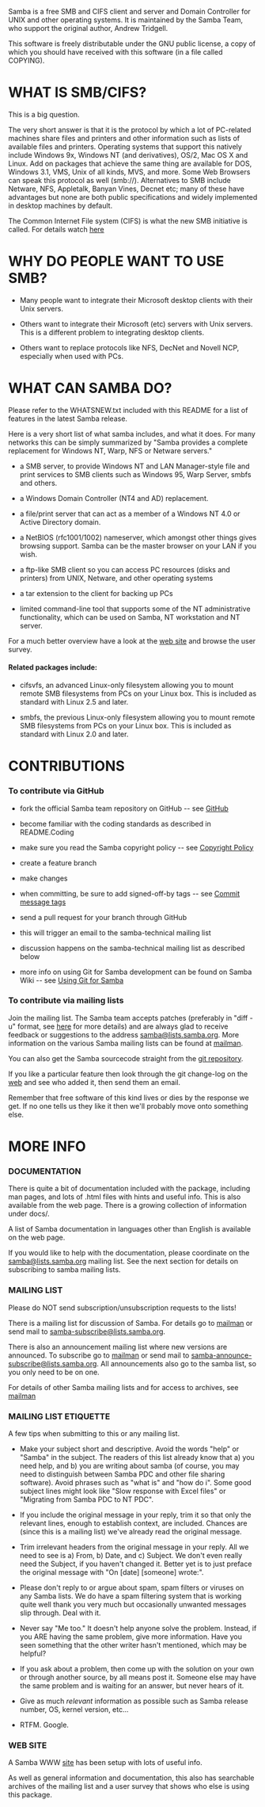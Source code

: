 Samba is a free SMB and CIFS client and server and Domain Controller for UNIX
and other operating systems. It is maintained by the Samba Team, who support the
original author, Andrew Tridgell.

This software is freely distributable under the GNU public license, a copy of
which you should have received with this software (in a file called COPYING).

# WHAT IS SMB/CIFS?
This is a big question.

The very short answer is that it is the protocol by which a lot of PC-related
machines share files and printers and other information such as lists of
available files and printers. Operating systems that support this natively
include Windows 9x, Windows NT (and derivatives), OS/2, Mac OS X and Linux. Add
on packages that achieve the same thing are available for DOS, Windows 3.1, VMS,
Unix of all kinds, MVS, and more.  Some Web Browsers can speak this protocol as
well (smb://).  Alternatives to SMB include Netware, NFS, Appletalk, Banyan
Vines, Decnet etc; many of these have advantages but none are both public
specifications and widely implemented in desktop machines by default.

The Common Internet File system (CIFS) is what the new SMB initiative is called.
For details watch [here](https://samba.org/cifs)

# WHY DO PEOPLE WANT TO USE SMB?
* Many people want to integrate their Microsoft desktop clients with their Unix
servers.

* Others want to integrate their Microsoft (etc) servers with Unix servers. This
is a different problem to integrating desktop clients.

* Others want to replace protocols like NFS, DecNet and Novell NCP, especially
when used with PCs.

# WHAT CAN SAMBA DO?
Please refer to the WHATSNEW.txt included with this README for a list of
features in the latest Samba release.

Here is a very short list of what samba includes, and what it does. For many
networks this can be simply summarized by "Samba provides a complete replacement
for Windows NT, Warp, NFS or Netware servers."
* a SMB server, to provide Windows NT and LAN Manager-style file and print
services to SMB clients such as Windows 95, Warp Server, smbfs and others.

* a Windows Domain Controller (NT4 and AD) replacement.

* a file/print server that can act as a member of a Windows NT 4.0 or Active
Directory domain.

* a NetBIOS (rfc1001/1002) nameserver, which amongst other things gives browsing
support. Samba can be the master browser on your LAN if you wish.

* a ftp-like SMB client so you can access PC resources (disks and printers) from
UNIX, Netware, and other operating systems

* a tar extension to the client for backing up PCs

* limited command-line tool that supports some of the NT administrative
functionality, which can be used on Samba, NT workstation and NT server.

For a much better overview have a look at the [web site](http://samba.org/samba)
and browse the user survey.

#### Related packages include:
* cifsvfs, an advanced Linux-only filesystem allowing you to mount remote SMB
filesystems from PCs on your Linux box. This is included as standard with Linux
2.5 and later.

* smbfs, the previous Linux-only filesystem allowing you to mount remote SMB
filesystems from PCs on your Linux box. This is included as standard with Linux
2.0 and later.

# CONTRIBUTIONS

### To contribute via GitHub
  * fork the official Samba team repository on GitHub
    -- see [GitHub](https://github.com/samba-team/samba)

  * become familiar with the coding standards as described in README.Coding

  * make sure you read the Samba copyright policy
    -- see [Copyright Policy](https://www.samba.org/samba/devel/copyright-policy.html)

  * create a feature branch

  * make changes

  * when committing, be sure to add signed-off-by tags
    -- see [Commit message tags](https://wiki.samba.org/index.php/CodeReview#commit_message_tags)

  * send a pull request for your branch through GitHub

  * this will trigger an email to the samba-technical mailing list

  * discussion happens on the samba-technical mailing list as described below

  * more info on using Git for Samba development can be found on Samba Wiki
    -- see [Using Git for Samba](https://wiki.samba.org/index.php/Using_Git_for_Samba_Development)

### To contribute via mailing lists
Join the mailing list. The Samba team accepts patches (preferably in "diff -u"
format, see [here](https://samba.org/samba/devel) for more details) and are
always glad to receive feedback or suggestions to the address
samba@lists.samba.org. More information on the various Samba mailing lists can
be found at [mailman](http://lists.samba.org).

You can also get the Samba sourcecode straight from the [git repository](http://wiki.samba.org/index.php/Using_Git_for_Samba_Development).

If you like a particular feature then look through the git change-log on the
[web](https://git.samba.org/?p=samba.git;a=summary) and see who added it, then
send them an email.

Remember that free software of this kind lives or dies by the response we get.
If no one tells us they like it then we'll probably move onto something else.


# MORE INFO

### DOCUMENTATION
There is quite a bit of documentation included with the package, including man
pages, and lots of .html files with hints and useful info. This is also
available from the web page. There is a growing collection of information under
docs/.

A list of Samba documentation in languages other than English is available on
the web page.

If you would like to help with the documentation, please coordinate on the
samba@lists.samba.org mailing list. See the next section for details on
subscribing to samba mailing lists.

### MAILING LIST
Please do NOT send subscription/unsubscription requests to the lists!

There is a mailing list for discussion of Samba.  For details go to [mailman](https://lists.samba.org)
or send mail to <samba-subscribe@lists.samba.org>.

There is also an announcement mailing list where new versions are announced. To
subscribe go to [mailman](http://lists.samba.org) or send mail to
<samba-announce-subscribe@lists.samba.org>. All announcements also go to the
samba list, so you only need to be on one.

For details of other Samba mailing lists and for access to archives, see
[mailman](http://lists.samba.org)

### MAILING LIST ETIQUETTE

A few tips when submitting to this or any mailing list.
 - Make your subject short and descriptive. Avoid the words "help" or "Samba" in
the subject. The readers of this list already know that a) you need help, and b)
you are writing about samba (of course, you may need to distinguish between
Samba PDC and other file sharing software). Avoid phrases such as "what is" and
"how do i". Some good subject lines might look like "Slow response with Excel
files" or "Migrating from Samba PDC to NT PDC".

- If you include the original message in your reply, trim it so that only the
relevant lines, enough to establish context, are included. Chances are (since
this is a mailing list) we've already read the original message.

- Trim irrelevant headers from the original message in your reply. All we need
to see is a) From, b) Date, and c) Subject. We don't even really need the
Subject, if you haven't changed it. Better yet is to just preface the original
message with "On [date] [someone] wrote:".

- Please don't reply to or argue about spam, spam filters or viruses on any
Samba lists. We do have a spam filtering system that is working quite well thank
you very much but occasionally unwanted messages slip through. Deal with it.

- Never say "Me too." It doesn't help anyone solve the problem. Instead, if you
ARE having the same problem, give more information. Have you seen something that
the other writer hasn't mentioned, which may be helpful?

- If you ask about a problem, then come up with the solution on your own or
through another source, by all means post it. Someone else may have the same
problem and is waiting for an answer, but never hears of it.

- Give as much *relevant* information as possible such as Samba release number,
OS, kernel version, etc...

- RTFM. Google.

### WEB SITE
A Samba WWW [site](https://samba.org) has been setup with lots of useful info.

As well as general information and documentation, this also has searchable
archives of the mailing list and a user survey that shows who else is using this
package.

